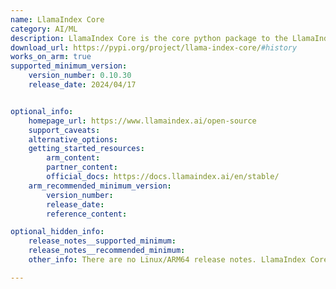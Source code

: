 ```yaml
---
name: LlamaIndex Core
category: AI/ML
description: LlamaIndex Core is the core python package to the LlamaIndex library, which is a simple, flexible data framework for connecting custom data sources to large language models.
download_url: https://pypi.org/project/llama-index-core/#history
works_on_arm: true
supported_minimum_version:
    version_number: 0.10.30
    release_date: 2024/04/17


optional_info:
    homepage_url: https://www.llamaindex.ai/open-source
    support_caveats:
    alternative_options:
    getting_started_resources:
        arm_content:
        partner_content:
        official_docs: https://docs.llamaindex.ai/en/stable/
    arm_recommended_minimum_version:
        version_number:
        release_date:
        reference_content:

optional_hidden_info:
    release_notes__supported_minimum:
    release_notes__recommended_minimum:
    other_info: There are no Linux/ARM64 release notes. LlamaIndex Core can be installed via pip. All pypi releases have none-any wheels for LlamaIndex Core.

---
```

